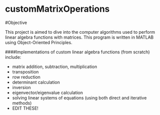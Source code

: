 customMatrixOperations
======================
#Objective

This project is aimed to dive into the computer algorithms used to perform linear algebra functions with matrices. This program is written in MATLAB using Object-Oriented Principles.

####Implementations of custom linear algebra functions (from scratch) include:

* matrix addition, subtraction, multiplication
* transposition
* row reduction
* determinant calculation
* inversion
* eigenvector/eigenvalue calculation
* solving linear systems of equations (using both direct and iterative methods)
* EDIT THESE!
